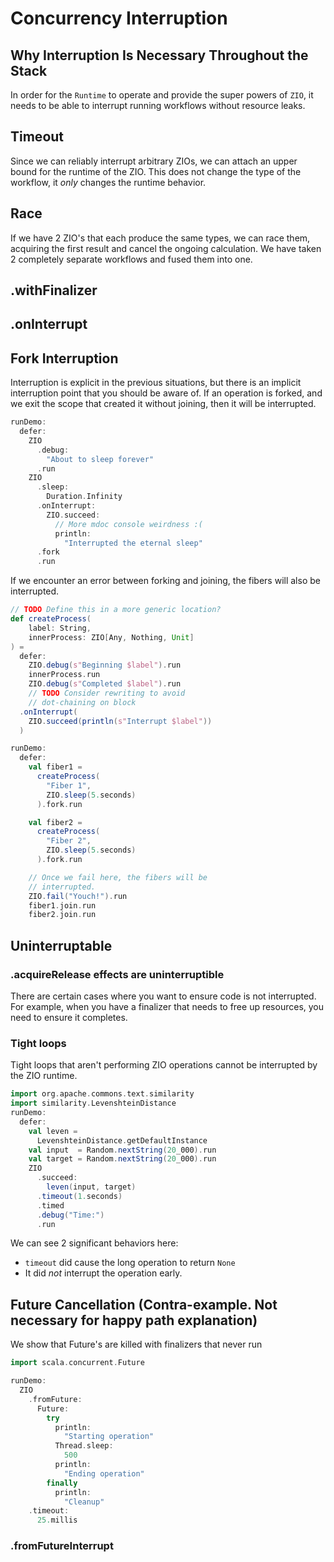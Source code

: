 # Concurrency Interruption

## Why Interruption Is Necessary Throughout the Stack
In order for the `Runtime`  to operate and provide the super powers of `ZIO`, it needs to be able to interrupt running workflows without resource leaks.

## Timeout
Since we can reliably interrupt arbitrary ZIOs, we can attach an upper bound for the runtime of the ZIO.
This does not change the type of the workflow, it _only_ changes the runtime behavior.

## Race
If we have 2 ZIO's that each produce the same types, we can race them, acquiring the first result and cancel the ongoing calculation.
We have taken 2 completely separate workflows and fused them into one.

## .withFinalizer
## .onInterrupt

## Fork Interruption
Interruption is explicit in the previous situations, but there is an implicit interruption point that you should be aware of.
If an operation is forked, and we exit the scope that created it without joining, then it will be interrupted.

```scala mdoc
runDemo:
  defer:
    ZIO
      .debug:
        "About to sleep forever"
      .run
    ZIO
      .sleep:
        Duration.Infinity
      .onInterrupt:
        ZIO.succeed:
          // More mdoc console weirdness :(
          println:
            "Interrupted the eternal sleep"
      .fork
      .run
```

If we encounter an error between forking and joining, the fibers will also be interrupted.

```scala mdoc
// TODO Define this in a more generic location?
def createProcess(
    label: String,
    innerProcess: ZIO[Any, Nothing, Unit]
) =
  defer:
    ZIO.debug(s"Beginning $label").run
    innerProcess.run
    ZIO.debug(s"Completed $label").run
    // TODO Consider rewriting to avoid
    // dot-chaining on block
  .onInterrupt(
    ZIO.succeed(println(s"Interrupt $label"))
  )
```

```scala mdoc
runDemo:
  defer:
    val fiber1 =
      createProcess(
        "Fiber 1",
        ZIO.sleep(5.seconds)
      ).fork.run

    val fiber2 =
      createProcess(
        "Fiber 2",
        ZIO.sleep(5.seconds)
      ).fork.run

    // Once we fail here, the fibers will be
    // interrupted.
    ZIO.fail("Youch!").run
    fiber1.join.run
    fiber2.join.run
```

## Uninterruptable
### .acquireRelease effects are uninterruptible
There are certain cases where you want to ensure code is not interrupted.
For example, when you have a finalizer that needs to free up resources, you need to ensure it completes.


### Tight loops 
Tight loops that aren't performing ZIO operations cannot be interrupted by the ZIO runtime. 

```scala mdoc
import org.apache.commons.text.similarity
import similarity.LevenshteinDistance
runDemo:
  defer:
    val leven =
      LevenshteinDistance.getDefaultInstance
    val input  = Random.nextString(20_000).run
    val target = Random.nextString(20_000).run
    ZIO
      .succeed:
        leven(input, target)
      .timeout(1.seconds)
      .timed
      .debug("Time:")
      .run
```
We can see 2 significant behaviors here:

- `timeout` did cause the long operation to return `None`
- It did _not_ interrupt the operation early.


## Future Cancellation (Contra-example. Not necessary for happy path explanation)

We show that Future's are killed with finalizers that never run

```scala mdoc
import scala.concurrent.Future

runDemo:
  ZIO
    .fromFuture:
      Future:
        try
          println:
            "Starting operation"
          Thread.sleep:
            500
          println:
            "Ending operation"
        finally
          println:
            "Cleanup"
    .timeout:
      25.millis
```

### .fromFutureInterrupt
